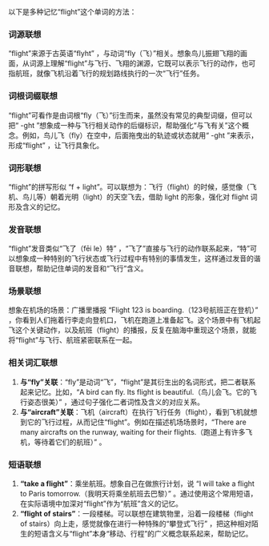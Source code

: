 以下是多种记忆“flight”这个单词的方法：

### 词源联想
“flight”来源于古英语“flyht” ，与动词“fly（飞）”相关。想象鸟儿振翅飞翔的画面，从词源上理解“flight”与飞行、飞翔的渊源，它既可以表示飞行的动作，也可指航班，就像飞机沿着飞行的规划路线执行的一次“飞行”任务。 

### 词根词缀联想
“flight”可看作是由词根“fly（飞）”衍生而来，虽然没有常见的典型词缀，但可以把“ -ght ”想象成一种与飞行相关动作的后缀标识，帮助强化“与飞有关”这个概念。例如，鸟儿飞（fly）在空中，后面拖曳出的轨迹或状态就用“ -ght ”来表示，形成“flight” ，让飞行具象化。

### 词形联想
“flight”的拼写形似 “f + light”。可以联想为：飞行（flight）的时候，感觉像（飞机、鸟儿等）朝着光明（light）的天空飞去，借助 light 的形象，强化对 flight 词形及含义的记忆。

### 发音联想
“flight”发音类似“飞了（fēi le）特” ，“飞了”直接与飞行的动作联系起来，“特”可以想象成一种特别的飞行状态或飞行过程中有特别的事情发生，这样通过发音的谐音联想，帮助记住单词的发音和“飞行”含义。

### 场景联想
想象在机场的场景：广播里播报 “Flight 123 is boarding.（123号航班正在登机）” ，你看到人们拖着行李走向登机口，飞机在跑道上准备起飞。这个场景中有飞机起飞这个关键动作，以及航班（flight）的播报，反复在脑海中重现这个场景，就能将“flight”与飞行、航班紧密联系在一起。 

### 相关词汇联想
1. **与“fly”关联**：“fly”是动词“飞”，“flight”是其衍生出的名词形式，把二者联系起来记忆。比如，“A bird can fly. Its flight is beautiful.（鸟儿会飞。它的飞行姿态很美）” ，通过句子强化二者词性及含义的对应关系。
2. **与“aircraft”关联**：飞机（aircraft）在执行飞行任务（flight），看到飞机就想到它的飞行过程，从而记住“flight”。例如在描述机场场景时，“There are many aircrafts on the runway, waiting for their flights.（跑道上有许多飞机，等待着它们的航班）” 。

### 短语联想
1. **“take a flight”**：乘坐航班。想象自己在做旅行计划，说 “I will take a flight to Paris tomorrow.（我明天将乘坐航班去巴黎）” 。通过使用这个常用短语，在实际语境中加深对“flight”作为“航班”含义的记忆。
2. **“flight of stairs”**：一段楼梯。可以联想在建筑物里，沿着一段楼梯（flight of stairs）向上走，感觉就像在进行一种特殊的“攀登式飞行” ，把这种相对陌生的短语含义与“flight”本身“移动、行程”的广义概念联系起来，帮助记忆。 